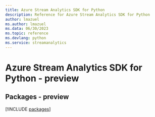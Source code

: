 ```yaml
---
title: Azure Stream Analytics SDK for Python
description: Reference for Azure Stream Analytics SDK for Python
author: lmazuel
ms.author: lmazuel
ms.data: 06/30/2023
ms.topic: reference
ms.devlang: python
ms.service: streamanalytics
---
```

# Azure Stream Analytics SDK for Python - preview
## Packages - preview
[!INCLUDE [packages](stream-analytics-index.md)]